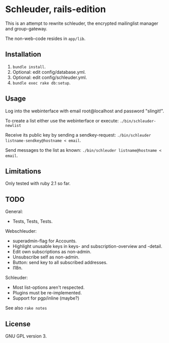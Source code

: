 # Schleuder, rails-edition

This is an attempt to rewrite schleuder, the encrypted mailinglist manager and
group-gateway.

The non-web-code resides in `app/lib`.

##  Installation

1. `bundle install`.
1. Optional: edit config/database.yml.
1. Optional: edit config/schleuder.yml.
1. `bundle exec rake db:setup`.


## Usage

Log into the webinterface with email root@localhost and password "slingit!".

To create a list either use the webinterface or execute:
`./bin/schleuder-newlist`

Receive its public key by sending a sendkey-request: `./bin/schleuder listname-sendkey@hostname < email`.

Send messages to the list as known: `./bin/schleuder listname@hostname < email`.


## Limitations

Only tested with ruby 2.1 so far.


## TODO

General:

   * Tests, Tests, Tests.

Webschleuder:

   * superadmin-flag for Accounts.
   * Highlight unusable keys in keys- and subscription-overview and -detail.
   * Edit own subscriptions as non-admin.
   * Unsubscribe self as non-admin.
   * Button: send key to all subscribed addresses.
   * I18n.

Schleuder:

   * Most list-options aren't respected.
   * Plugins must be re-implemented.
   * Support for pgp/inline (maybe?)


See also `rake notes`


## License

GNU GPL version 3.
